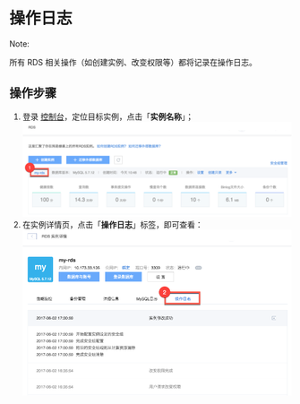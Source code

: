 # 操作日志

<span>Note:</span><div class="alertContent">所有 RDS 相关操作（如创建实例、改变权限等）都将记录在操作日志。</div>

## 操作步骤

1. 登录 [控制台](https://c.163.com/dashboard#/m/rds/)，定位目标实例，点击「**实例名称**」；
![](../../image/使用指南-实例-点击名称.png)
2. 在实例详情页，点击「**操作日志**」标签，即可查看：
![](../../image/使用指南-日志-操作日志.png)